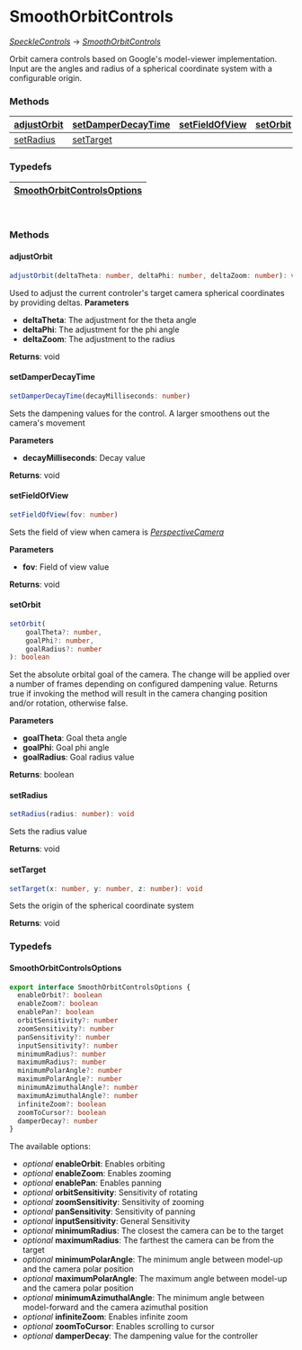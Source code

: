 # SmoothOrbitControls
[_SpeckleControls_](/viewer/speckle-controls-api) -> [_SmoothOrbitControls_](/viewer/smooth-orbit-controls-api)

Orbit camera controls based on Google's model-viewer implementation. Input are the angles and radius of a spherical coordinate system with a configurable origin.

### <h3>Methods</h3>

| [adjustOrbit](/viewer/smooth-oribt-controls-api.html#adjustorbit)               | [setDamperDecayTime](/viewer/smooth-oribt-controls-api#setdamperdecaytime)       | [setFieldOfView](/viewer/smooth-oribt-controls-api#setfieldofview)                     | [setOrbit](/viewer/smooth-oribt-controls-api#setorbit)         |
| :---------------------------------------------------- | :-------------------------------------------------------- | :------------------------------------------------------------------ | :---------------------------------------------------- |
| [setRadius](/viewer/smooth-oribt-controls-api#setradius)   | [setTarget](/viewer/smooth-oribt-controls-api#settarget)  

### <h3>Typedefs</h3>

| [SmoothOrbitControlsOptions](/viewer/smooth-oribt-controls-api#smoothorbitcontrolsoptions)  |
:---------------------------------------------------- | 

</br>

### <h3>Methods</h3>

#### <b>adjustOrbit</b>

```ts
adjustOrbit(deltaTheta: number, deltaPhi: number, deltaZoom: number): void
```

Used to adjust the current controler's target camera spherical coordinates by providing deltas.
**Parameters**

- **deltaTheta**: The adjustment for the theta angle
- **deltaPhi**: The adjustment for the phi angle
- **deltaZoom**: The adjustment to the radius

**Returns**: void


#### <b>setDamperDecayTime</b>

```ts
setDamperDecayTime(decayMilliseconds: number)
```

Sets the dampening values for the control. A larger smoothens out the camera's movement

**Parameters**

- **decayMilliseconds**: Decay value

**Returns**: void



#### <b>setFieldOfView</b>

```ts
setFieldOfView(fov: number)
```

Sets the field of view when camera is [_PerspectiveCamera_](https://threejs.org/docs/index.html?q=persp#api/en/cameras/PerspectiveCamera)

**Parameters**

- **fov**: Field of view value

**Returns**: void

#### <b>setOrbit</b>

```ts
setOrbit(
    goalTheta?: number,
    goalPhi?: number,
    goalRadius?: number
): boolean
```

Set the absolute orbital goal of the camera. The change will be applied over a number of frames depending on configured dampening value. Returns true if invoking the method will result in the camera changing position and/or rotation, otherwise false.

**Parameters**

- **goalTheta**: Goal theta angle
- **goalPhi**: Goal phi angle
- **goalRadius**: Goal radius value

**Returns**: boolean

#### <b>setRadius</b>

```ts
setRadius(radius: number): void
```
Sets the radius value

**Returns**: void


#### <b>setTarget</b>

```ts
setTarget(x: number, y: number, z: number): void
```
Sets the origin of the spherical coordinate system

**Returns**: void

### <h3>Typedefs</h3>

#### <b>SmoothOrbitControlsOptions</b>

```ts
export interface SmoothOrbitControlsOptions {
  enableOrbit?: boolean
  enableZoom?: boolean
  enablePan?: boolean
  orbitSensitivity?: number
  zoomSensitivity?: number
  panSensitivity?: number
  inputSensitivity?: number
  minimumRadius?: number
  maximumRadius?: number
  minimumPolarAngle?: number
  maximumPolarAngle?: number
  minimumAzimuthalAngle?: number
  maximumAzimuthalAngle?: number
  infiniteZoom?: boolean
  zoomToCursor?: boolean
  damperDecay?: number
}
```
The available options:
- _optional_ **enableOrbit**: Enables orbiting
- _optional_ **enableZoom**: Enables zooming
- _optional_ **enablePan**: Enables panning
- _optional_ **orbitSensitivity**: Sensitivity of rotating
- _optional_ **zoomSensitivity**: Sensitivity of zooming
- _optional_ **panSensitivity**: Sensitivity of panning
- _optional_ **inputSensitivity**: General Sensitivity
- _optional_ **minimumRadius**: The closest the camera can be to the target
- _optional_ **maximumRadius**: The farthest the camera can be from the target
- _optional_ **minimumPolarAngle**: The minimum angle between model-up and the camera polar position
- _optional_ **maximumPolarAngle**: The maximum angle between model-up and the camera polar position
- _optional_ **minimumAzimuthalAngle**: The minimum angle between model-forward and the camera azimuthal position
- _optional_ **infiniteZoom**: Enables infinite zoom
- _optional_ **zoomToCursor**: Enables scrolling to cursor
- _optional_ **damperDecay**: The dampening value for the controller





